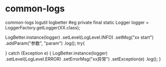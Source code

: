 # common-logs
common-logs logutil logbetter
#eg
private final static Logger logger = LoggerFactory.getLogger(XX.class);

LogBetter.instance(logger)
                .setLevel(LogLevel.INFO)
                .setMsg("xx start")
                .addParam("参数", "param")
                .log();
try{


} catch (Exception e) {
    LogBetter.instance(logger)
            .setLevel(LogLevel.ERROR)
            .setErrorMsg("xx异常")
            .setException(e)
            .log();
}
